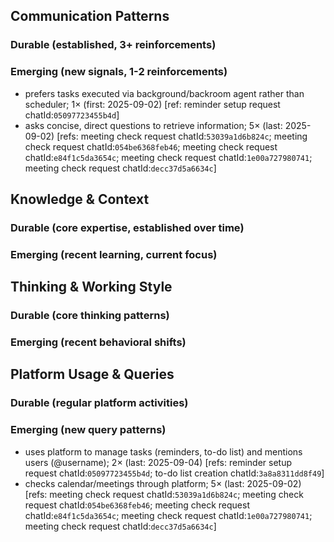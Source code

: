 ## Communication Patterns
### Durable (established, 3+ reinforcements)

### Emerging (new signals, 1-2 reinforcements)
- prefers tasks executed via background/backroom agent rather than scheduler; 1× (first: 2025-09-02) [ref: reminder setup request chatId:`05097723455b4d`]
- asks concise, direct questions to retrieve information; 5× (last: 2025-09-02) [refs: meeting check request chatId:`53039a1d6b824c`; meeting check request chatId:`054be6368feb46`; meeting check request chatId:`e84f1c5da3654c`; meeting check request chatId:`1e00a727980741`; meeting check request chatId:`decc37d5a6634c`]

## Knowledge & Context
### Durable (core expertise, established over time)

### Emerging (recent learning, current focus)

## Thinking & Working Style
### Durable (core thinking patterns)

### Emerging (recent behavioral shifts)

## Platform Usage & Queries
### Durable (regular platform activities)

### Emerging (new query patterns)
- uses platform to manage tasks (reminders, to-do list) and mentions users (@username); 2× (last: 2025-09-04) [refs: reminder setup request chatId:`05097723455b4d`; to-do list creation chatId:`3a8a8311dd8f49`]
- checks calendar/meetings through platform; 5× (last: 2025-09-02) [refs: meeting check request chatId:`53039a1d6b824c`; meeting check request chatId:`054be6368feb46`; meeting check request chatId:`e84f1c5da3654c`; meeting check request chatId:`1e00a727980741`; meeting check request chatId:`decc37d5a6634c`]